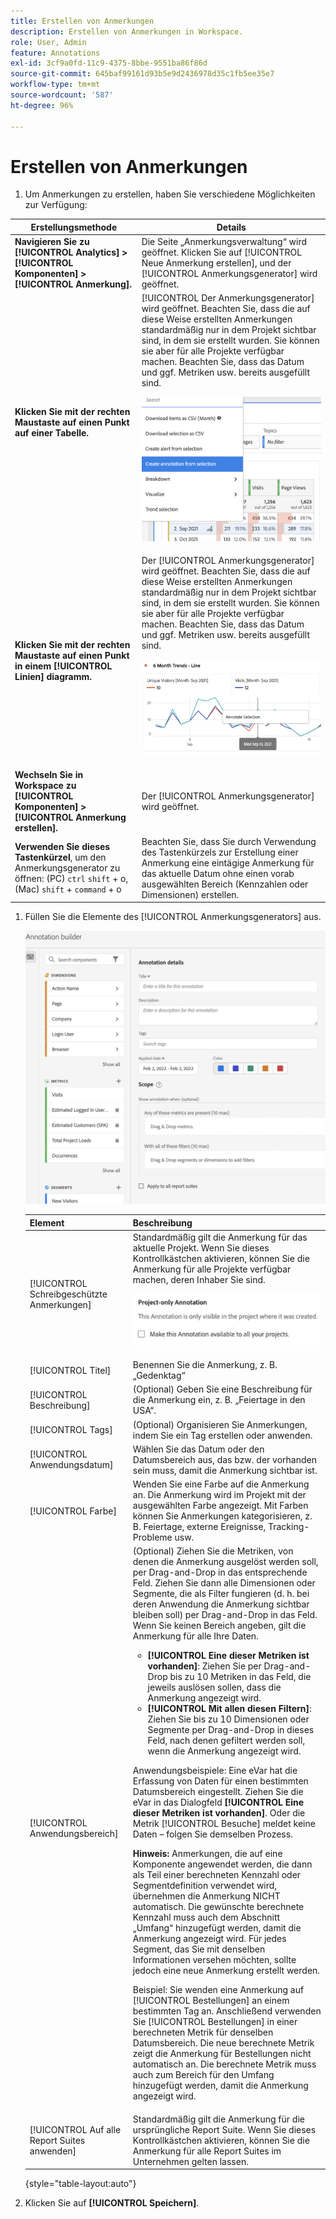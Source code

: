 ```yaml
---
title: Erstellen von Anmerkungen
description: Erstellen von Anmerkungen in Workspace.
role: User, Admin
feature: Annotations
exl-id: 3cf9a0fd-11c9-4375-8bbe-9551ba86f86d
source-git-commit: 645baf99161d93b5e9d2436978d35c1fb5ee35e7
workflow-type: tm+mt
source-wordcount: '587'
ht-degree: 96%

---
```


# Erstellen von Anmerkungen

1. Um Anmerkungen zu erstellen, haben Sie verschiedene Möglichkeiten zur Verfügung:

| Erstellungsmethode | Details |
| --- | --- |
| **Navigieren Sie zu [!UICONTROL Analytics] > [!UICONTROL Komponenten] > [!UICONTROL Anmerkung].** | Die Seite „Anmerkungsverwaltung“ wird geöffnet. Klicken Sie auf [!UICONTROL Neue Anmerkung erstellen], und der [!UICONTROL Anmerkungsgenerator] wird geöffnet. |
| **Klicken Sie mit der rechten Maustaste auf einen Punkt auf einer Tabelle.** | [!UICONTROL Der Anmerkungsgenerator] wird geöffnet. Beachten Sie, dass die auf diese Weise erstellten Anmerkungen standardmäßig nur in dem Projekt sichtbar sind, in dem sie erstellt wurden. Sie können sie aber für alle Projekte verfügbar machen. Beachten Sie, dass das Datum und ggf. Metriken usw. bereits ausgefüllt sind.<p>![](assets/annotate-table.png) |
| **Klicken Sie mit der rechten Maustaste auf einen Punkt in einem [!UICONTROL Linien] diagramm.** | Der [!UICONTROL Anmerkungsgenerator] wird geöffnet. Beachten Sie, dass die auf diese Weise erstellten Anmerkungen standardmäßig nur in dem Projekt sichtbar sind, in dem sie erstellt wurden. Sie können sie aber für alle Projekte verfügbar machen. Beachten Sie, dass das Datum und ggf. Metriken usw. bereits ausgefüllt sind.<p>![](assets/annotate-line.png) |
| **Wechseln Sie in Workspace zu [!UICONTROL Komponenten] > [!UICONTROL Anmerkung erstellen].** | Der [!UICONTROL Anmerkungsgenerator] wird geöffnet. |
| **Verwenden Sie dieses Tastenkürzel**, um den Anmerkungsgenerator zu öffnen: (PC) `ctrl` `shift` + o, (Mac) `shift` + `command` + o | Beachten Sie, dass Sie durch Verwendung des Tastenkürzels zur Erstellung einer Anmerkung eine eintägige Anmerkung für das aktuelle Datum ohne einen vorab ausgewählten Bereich (Kennzahlen oder Dimensionen) erstellen. |

1. Füllen Sie die Elemente des [!UICONTROL Anmerkungsgenerators] aus.

   ![](assets/ann-builder.png)

   | Element | Beschreibung |
   | --- | --- |
   | [!UICONTROL Schreibgeschützte Anmerkungen] | Standardmäßig gilt die Anmerkung für das aktuelle Projekt. Wenn Sie dieses Kontrollkästchen aktivieren, können Sie die Anmerkung für alle Projekte verfügbar machen, deren Inhaber Sie sind.<p> ![](assets/project-only.png) |
   | [!UICONTROL Titel] | Benennen Sie die Anmerkung, z. B. „Gedenktag“ |
   | [!UICONTROL Beschreibung] | (Optional) Geben Sie eine Beschreibung für die Anmerkung ein, z. B. „Feiertage in den USA“. |
   | [!UICONTROL Tags] | (Optional) Organisieren Sie Anmerkungen, indem Sie ein Tag erstellen oder anwenden. |
   | [!UICONTROL Anwendungsdatum] | Wählen Sie das Datum oder den Datumsbereich aus, das bzw. der vorhanden sein muss, damit die Anmerkung sichtbar ist. |
   | [!UICONTROL Farbe] | Wenden Sie eine Farbe auf die Anmerkung an. Die Anmerkung wird im Projekt mit der ausgewählten Farbe angezeigt. Mit Farben können Sie Anmerkungen kategorisieren, z. B. Feiertage, externe Ereignisse, Tracking-Probleme usw. |
   | [!UICONTROL Anwendungsbereich] | (Optional) Ziehen Sie die Metriken, von denen die Anmerkung ausgelöst werden soll, per Drag-and-Drop in das entsprechende Feld. Ziehen Sie dann alle Dimensionen oder Segmente, die als Filter fungieren (d. h. bei deren Anwendung die Anmerkung sichtbar bleiben soll) per Drag-and-Drop in das Feld. Wenn Sie keinen Bereich angeben, gilt die Anmerkung für alle Ihre Daten.<ul><li>**[!UICONTROL Eine dieser Metriken ist vorhanden]**: Ziehen Sie per Drag-and-Drop bis zu 10 Metriken in das Feld, die jeweils auslösen sollen, dass die Anmerkung angezeigt wird.</li><li>**[!UICONTROL Mit allen diesen Filtern]**: Ziehen Sie bis zu 10 Dimensionen oder Segmente per Drag-and-Drop in dieses Feld, nach denen gefiltert werden soll, wenn die Anmerkung angezeigt wird.</li></ul><p>Anwendungsbeispiele: Eine eVar hat die Erfassung von Daten für einen bestimmten Datumsbereich eingestellt. Ziehen Sie die eVar in das Dialogfeld **[!UICONTROL Eine dieser Metriken ist vorhanden]**. Oder die Metrik [!UICONTROL Besuche] meldet keine Daten – folgen Sie demselben Prozess.<p>**Hinweis:** Anmerkungen, die auf eine Komponente angewendet werden, die dann als Teil einer berechneten Kennzahl oder Segmentdefinition verwendet wird, übernehmen die Anmerkung NICHT automatisch. Die gewünschte berechnete Kennzahl muss auch dem Abschnitt „Umfang“ hinzugefügt werden, damit die Anmerkung angezeigt wird. Für jedes Segment, das Sie mit denselben Informationen versehen möchten, sollte jedoch eine neue Anmerkung erstellt werden.<p>Beispiel: Sie wenden eine Anmerkung auf [!UICONTROL Bestellungen] an einem bestimmten Tag an. Anschließend verwenden Sie [!UICONTROL Bestellungen] in einer berechneten Metrik für denselben Datumsbereich. Die neue berechnete Metrik zeigt die Anmerkung für Bestellungen nicht automatisch an. Die berechnete Metrik muss auch zum Bereich für den Umfang hinzugefügt werden, damit die Anmerkung angezeigt wird. |
   | [!UICONTROL Auf alle Report Suites anwenden] | Standardmäßig gilt die Anmerkung für die ursprüngliche Report Suite. Wenn Sie dieses Kontrollkästchen aktivieren, können Sie die Anmerkung für alle Report Suites im Unternehmen gelten lassen. |

   {style=&quot;table-layout:auto&quot;}

1. Klicken Sie auf **[!UICONTROL Speichern]**.
